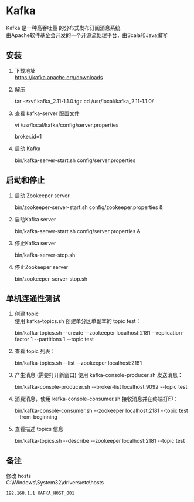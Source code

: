 # Kafka  
Kafka 是一种高吞吐量 的分布式发布订阅消息系统  
由Apache软件基金会开发的一个开源流处理平台，由Scala和Java编写  

## 安装

1. 下载地址  
https://kafka.apache.org/downloads  

2. 解压  

	tar -zxvf kafka_2.11-1.1.0.tgz
	cd /usr/local/kafka_2.11-1.1.0/

3. 查看 kafka-server 配置文件

	vi /usr/local/kafka/config/server.properties

	broker.id=1

5. 启动 Kafka

	bin/kafka-server-start.sh  config/server.properties


## 启动和停止

1. 启动 Zookeeper server

    bin/zookeeper-server-start.sh config/zookeeper.properties &  

2. 启动Kafka server  

    bin/kafka-server-start.sh config/server.properties &  

3. 停止Kafka server

    bin/kafka-server-stop.sh  

4. 停止Zookeeper server  

    bin/zookeeper-server-stop.sh  

## 单机连通性测试

1. 创建 topic  
使用 kafka-topics.sh 创建单分区单副本的 topic test：  

	bin/kafka-topics.sh --create --zookeeper localhost:2181 --replication-factor 1 --partitions 1 --topic test

2. 查看 topic 列表：  

	bin/kafka-topics.sh --list --zookeeper localhost:2181

3. 产生消息 (需要打开新窗口)
使用 kafka-console-producer.sh 发送消息：  

	bin/kafka-console-producer.sh --broker-list localhost:9092 --topic test

4. 消费消息，使用 kafka-console-consumer.sh 接收消息并在终端打印：

	bin/kafka-console-consumer.sh --zookeeper localhost:2181 --topic test --from-beginning
	
5. 查看描述 topics 信息

	bin/kafka-topics.sh --describe --zookeeper localhost:2181 --topic test

## 备注
修改  hosts  
C:\Windows\System32\drivers\etc\hosts  

	192.168.1.1 KAFKA_HOST_001


